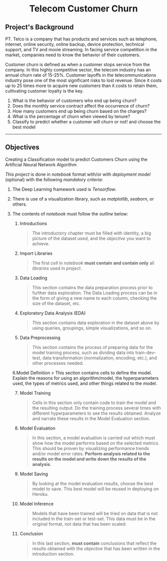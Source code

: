 <h1 align="center">Telecom Customer Churn</h1>

## Project's Background
PT. Telco is a company that has products and services such as telephone, internet, online security, online backup, device protection, technical support, and TV and movie streaming. In facing service competition in the market, companies need to know the behavior of their customers.

Customer churn is defined as when a customer stops service from the company. In this highly competitive sector, the telecom industry has an annual churn rate of 15-25%. Customer layoffs in the telecommunications industry pose one of the most significant risks to lost revenue. Since it costs up to 25 times more to acquire new customers than it costs to retain them, cultivating customer loyalty is the key.

1. What is the behavior of customers who end up being churn?
2. Does the monthly service contract affect the occurrence of churn?
3. How many customers end up being churn based on the charges?
4. What is the percentage of churn when viewed by tenure?
5. Classify to predict whether a customer will churn or not! and choose the best model
---
## Objectives
Creating a Classification model to predict Customers Churn using the Artificial Neural Network Algorithm

*This project* is done in *notebook* format with/or with *deployment model* (optional) with the following *mandatory criteria*:

1. The Deep Learning framework used is *Tensorflow*.

2. There is use of a visualization library, such as *matplotlib*, *seaborn*, or others.

3. The contents of *notebook* must follow the *outline* below:
    1. Introductions
       > The introductory chapter must be filled with identity, a big picture of the dataset used, and the *objective* you want to achieve.
   
    2. Import Libraries
       > The first *cell* in *notebook* **must contain and contain only** all *libraries* used in *project*.
   
    3. Data Loading
       > This section contains the data preparation process prior to further data exploration. The Data Loading process can be in the form of giving a new name to each column, checking the size of the dataset, etc.
   
    4. Exploratory Data Analysis (EDA)
       > This section contains data exploration in the dataset above by using queries, groupings, simple visualizations, and so on.

    5. Data Preprocessing
       > This section contains the process of preparing data for the model training process, such as dividing data into train-dev-test, data transformation (normalization, encoding, etc.), and other processes needed.
   
    6.Model Definition
       > This section contains cells to define the model. Explain the reasons for using an algorithm/model, the hyperparameters used, the types of metrics used, and other things related to the model.

    7. Model Training
       > Cells in this section only contain code to train the model and the resulting output. Do the training process several times with different hyperparameters to see the results obtained. Analyze and narrate these results in the Model Evaluation section.
   
    8. Model Evaluation
       > In this section, a model evaluation is carried out which must show how the model performs based on the selected metrics. This should be proven by visualizing performance trends and/or model error rates. **Perform analysis related to the results on the model and write down the results of the analysis**.

    9. Model Saving
       > By looking at the model evaluation results, choose the best model to save. This best model will be reused in deploying on Heroku.
   
    10. Model Inference
        > Models that have been trained will be tried on data that is not included in the train-set or test-set. This data must be in the original format, not data that has been scaled.
   
    11. Conclusion
        > In this last section, **must contain** conclusions that reflect the results obtained with the *objective* that has been written in the introduction section.

